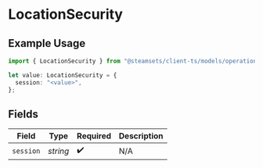 # LocationSecurity

## Example Usage

```typescript
import { LocationSecurity } from "@steamsets/client-ts/models/operations";

let value: LocationSecurity = {
  session: "<value>",
};
```

## Fields

| Field              | Type               | Required           | Description        |
| ------------------ | ------------------ | ------------------ | ------------------ |
| `session`          | *string*           | :heavy_check_mark: | N/A                |